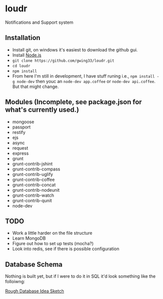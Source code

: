 loudr
=====

Notifications and Support system

## Installation
- Install git, on windows it's easiest to download the github gui.
- Install [Node.js](http://nodejs.org/)
- `git clone https://github.com/gwing33/loudr.git`
- `cd loudr`
- `npm install`
- From here I'm still in development, I have stuff runing i.e., `npm install -g node-dev` then youc an `node-dev app.coffee` or `node-dev api.coffee`. But that might change.

## Modules (Incomplete, see package.json for what's currently used.)
- mongoose
- passport
- restify
- ejs
- async
- request
- express
- grunt
- grunt-contrib-jshint
- grunt-contrib-compass
- grunt-contrib-uglify
- grunt-contrib-coffee
- grunt-contrib-concat
- grunt-contrib-nodeunit
- grunt-contrib-watch
- grunt-contrib-qunit
- node-dev

## TODO
- Work a little harder on the file structure
- Learn MongoDB
- Figure out how to set up tests (mocha?)
- Look into redis, see if there is possible configuration

## Database Schema

Nothing is built yet, but if I were to do it in SQL it'd look something like the folloiwng:

[Rough Database Idea Sketch](https://www.evernote.com/pub/geraldroy/loudr)




